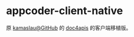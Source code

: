 # appcoder-client-native

原 [kamaslau@GitHub](https://github.com/kamaslau) 的 [doc4apis](https://github.com/kamaslau/doc4apis) 的客户端移植版。
